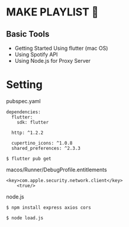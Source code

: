 # MAKE PLAYLIST :musical_note: 

## Basic Tools 
+ Getting Started Using flutter (mac OS)
+ Using Spotify API
+ Using Node.js for Proxy Server

# Setting

pubspec.yaml
```
dependencies:
  flutter:
    sdk: flutter

  http: ^1.2.2

  cupertino_icons: ^1.0.8
  shared_preferences: ^2.3.3
```
```
$ flutter pub get
```

macos/Runner/DebugProfile.entitlements
```
<key>com.apple.security.network.client</key>
	<true/>
```

node.js
```
$ npm install express axios cors

$ node load.js
```

